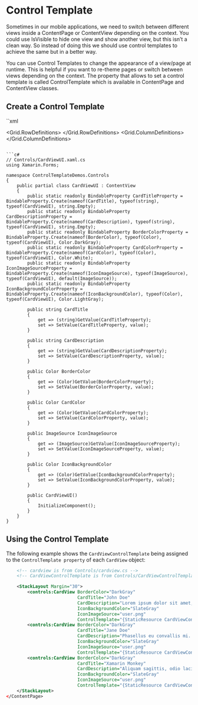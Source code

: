 # Control Template

Sometimes in our mobile applications, we need to switch between different views inside a ContentPage or ContentView depending on the context. You could use IsVisible to hide one view and show another view, but this isn’t a clean way. So instead of doing this we should use control templates to achieve the same but in a better way.

You can use Control Templates to change the appearance of a view/page at runtime. This is helpful if you want to re-theme pages or switch between views depending on the context. The property that allows to set a control template is called ControlTemplate which is available in ContentPage and ContentView classes.

## Create a Control Template

``xml
<!-- Controls/CardViewUI.xaml -->
<?xml version="1.0" encoding="UTF-8"?>
<ContentView xmlns="http://xamarin.com/schemas/2014/forms"
             xmlns:x="http://schemas.microsoft.com/winfx/2009/xaml"
             x:Class="ControlTemplateDemos.Controls.CardViewUI"
             x:Name="this">
    <Frame BindingContext="{x:Reference this}"
           BackgroundColor="{Binding CardColor}"
           BorderColor="{Binding BorderColor}"
           CornerRadius="5"
           HasShadow="True"
           Padding="8"
           HorizontalOptions="Center"
           VerticalOptions="Center">
        <Grid>
            <Grid.RowDefinitions>
                <RowDefinition Height="75" />
                <RowDefinition Height="4" />
                <RowDefinition Height="Auto" />
            </Grid.RowDefinitions>
            <Grid.ColumnDefinitions>
                <ColumnDefinition Width="75" />
                <ColumnDefinition Width="200" />
            </Grid.ColumnDefinitions>
            <Frame IsClippedToBounds="True"
                   BorderColor="{Binding BorderColor, FallbackValue='Black'}"
                   BackgroundColor="{Binding IconBackgroundColor, FallbackValue='Gray'}"
                   CornerRadius="38"
                   HeightRequest="60"
                   WidthRequest="60"
                   HorizontalOptions="Center"
                   VerticalOptions="Center">
                <Image Source="{Binding IconImageSource}"
                       Margin="-20"
                       WidthRequest="100"
                       HeightRequest="100"
                       Aspect="AspectFill" />
            </Frame>
            <Label Grid.Column="1"
                   Text="{Binding CardTitle, FallbackValue='Card title'}"
                   FontAttributes="Bold"
                   FontSize="Large"
                   VerticalTextAlignment="Center"
                   HorizontalTextAlignment="Start" />
            <BoxView Grid.Row="1"
                     Grid.ColumnSpan="2"
                     BackgroundColor="{Binding BorderColor, FallbackValue='Black'}"
                     HeightRequest="2"
                     HorizontalOptions="Fill" />
            <Label Grid.Row="2"
                   Grid.ColumnSpan="2"
                   Text="{Binding CardDescription, FallbackValue='Card description'}"
                   VerticalTextAlignment="Start"
                   VerticalOptions="Fill"
                   HorizontalOptions="Fill" />
        </Grid>
    </Frame>
</ContentView>
```

```c#
// Controls/CardViewUI.xaml.cs
using Xamarin.Forms;

namespace ControlTemplateDemos.Controls
{
    public partial class CardViewUI : ContentView
    {
        public static readonly BindableProperty CardTitleProperty = BindableProperty.Create(nameof(CardTitle), typeof(string), typeof(CardViewUI), string.Empty);
        public static readonly BindableProperty CardDescriptionProperty = BindableProperty.Create(nameof(CardDescription), typeof(string), typeof(CardViewUI), string.Empty);
        public static readonly BindableProperty BorderColorProperty = BindableProperty.Create(nameof(BorderColor), typeof(Color), typeof(CardViewUI), Color.DarkGray);
        public static readonly BindableProperty CardColorProperty = BindableProperty.Create(nameof(CardColor), typeof(Color), typeof(CardViewUI), Color.White);
        public static readonly BindableProperty IconImageSourceProperty = BindableProperty.Create(nameof(IconImageSource), typeof(ImageSource), typeof(CardViewUI), default(ImageSource));
        public static readonly BindableProperty IconBackgroundColorProperty = BindableProperty.Create(nameof(IconBackgroundColor), typeof(Color), typeof(CardViewUI), Color.LightGray);

        public string CardTitle
        {
            get => (string)GetValue(CardTitleProperty);
            set => SetValue(CardTitleProperty, value);
        }

        public string CardDescription
        {
            get => (string)GetValue(CardDescriptionProperty);
            set => SetValue(CardDescriptionProperty, value);
        }

        public Color BorderColor
        {
            get => (Color)GetValue(BorderColorProperty);
            set => SetValue(BorderColorProperty, value);
        }

        public Color CardColor
        {
            get => (Color)GetValue(CardColorProperty);
            set => SetValue(CardColorProperty, value);
        }

        public ImageSource IconImageSource
        {
            get => (ImageSource)GetValue(IconImageSourceProperty);
            set => SetValue(IconImageSourceProperty, value);
        }

        public Color IconBackgroundColor
        {
            get => (Color)GetValue(IconBackgroundColorProperty);
            set => SetValue(IconBackgroundColorProperty, value);
        }

        public CardViewUI()
        {
            InitializeComponent();
        }
    }
}

```

## Using the Control Template


The following example shows the `CardViewControlTemplate` being assigned to the `ControlTemplate property` of each `CardView` object:

```xml
    <!-- cardview is from Controls/cardview.cs -->
    <!-- CardViewControlTemplate is from Controls/CardViewControlTemplate.xaml -->

    <StackLayout Margin="30">
        <controls:CardView BorderColor="DarkGray"
                           CardTitle="John Doe"
                           CardDescription="Lorem ipsum dolor sit amet, consectetur adipiscing elit. Nulla elit dolor, convallis non interdum."
                           IconBackgroundColor="SlateGray"
                           IconImageSource="user.png"
                           ControlTemplate="{StaticResource CardViewControlTemplate}" />
        <controls:CardView BorderColor="DarkGray"
                           CardTitle="Jane Doe"
                           CardDescription="Phasellus eu convallis mi. In tempus augue eu dignissim fermentum. Morbi ut lacus vitae eros lacinia."
                           IconBackgroundColor="SlateGray"
                           IconImageSource="user.png"
                           ControlTemplate="{StaticResource CardViewControlTemplate}" />
        <controls:CardView BorderColor="DarkGray"
                           CardTitle="Xamarin Monkey"
                           CardDescription="Aliquam sagittis, odio lacinia fermentum dictum, mi erat scelerisque erat, quis aliquet arcu."
                           IconBackgroundColor="SlateGray"
                           IconImageSource="user.png"
                           ControlTemplate="{StaticResource CardViewControlTemplate}" />
    </StackLayout>
</ContentPage>
```